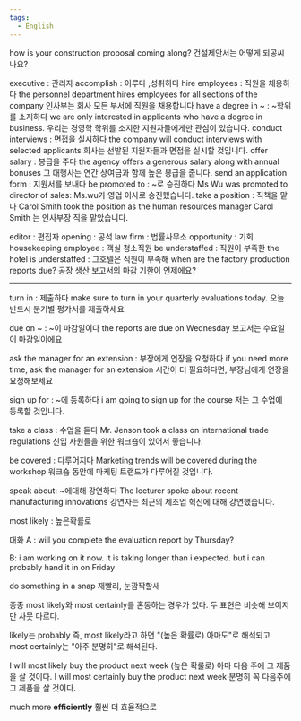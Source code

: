 ```yaml
---
tags:
  - English
---
```

how is your construction proposal coming along?
건설제안서는 어떻게 되공씨나요?

executive : 관리자
accomplish : 이루다 ,성취하다
hire employees : 직원을 채용하다
the personnel department hires employees for all sections of the company
인사부는 회사 모든 부서에 직원을 채용합니다
have a degree in ~ : ~학위를 소지하다
we are only interested in applicants who have a degree in business.
우리는 경영학 학위를 소지한 지원자들에게만 관심이 있습니다.
conduct interviews : 면접을 실시하다
the company will conduct interviews with selected applicants
회사는 선발된 지원자들과 면접을 실시할 것입니다.
offer salary : 봉급을 주다
the agency offers a generous salary along with annual bonuses
그 대행사는 연간 상여금과 함께 높은 봉급을 줍니다.
send an application form : 지원서를 보내다
be promoted to : ~로 승진하다
Ms Wu was promoted to director of sales: Ms.wu가 영업 이사로 승진했습니다.
take a position : 직책을 맡다
Carol Smith took the position as the human resources manager 
Carol Smith 는 인사부장 직을 맡았습니다.

editor : 편집자 
opening : 공석
law firm : 법률사무소 
opportunity : 기회
housekeeping employee : 객실 청소직원
be understaffed : 직원이 부족한
the hotel is understaffed : 그호텔은 직원이 부족해
when are the factory production reports due?
공장 생산 보고서의 마감 기한이 언제에요?

----
turn in : 제출하다
make sure to turn in your quarterly evaluations today.
오늘 반드시 분기별 평가서를 제출하세요

due on ~ : ~이 마감일이다
the reports are due on Wednesday
보고서는 수요일이 마감일이에요

ask the manager for an extension : 부장에게 연장을 요청하다
if you need more time, ask the manager for an extension
시간이 더 필요하다면, 부장님에게 연장을 요청해보세요

sign up for : ~에 등록하다
i am going to sign up for the course 
저는 그 수업에 등록할 것입니다.

take a class : 수업을 듣다
Mr. Jenson took a class on international trade regulations 
신입 사원들을 위한 워크숍이 있어서 좋습니다.

be covered : 다루어지다
Marketing trends will be covered during the workshop
워크숍 동안에 마케팅 트랜드가 다루어질 것입니다.

speak about: ~에대해 강연하다
The lecturer spoke about recent manufacturing innovations
강연자는 최근의 제조업 혁신에 대해 강연했습니다.

most likely : 높은확률로

대화
A : will you complete the evaluation report by Thursday?

B: i am working on it now. it is taking longer than i expected.
   but i can probably hand it in on Friday

do something in a snap
재빨리, 눈깜짝할새



종종 most likely와 most certainly를 혼동하는 경우가 있다. 두 표현은 비슷해 보이지만 사뭇 다르다.

likely는 probably 즉, most likely라고 하면 "(높은 확률로) 아마도"로 해석되고 
most certainly는 "아주 분명히"로 해석된다.


I will most likely buy the product next week (높은 확룰로) 아마 다음 주에 그 제품을 살 것이다.
I will most certainly buy the product next week 분명히 꼭 다음주에 그 제품을 살 것이다.

much more **efficiently** 훨씬 더 효율적으로

